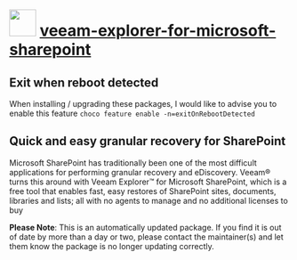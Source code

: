 # <img src="https://cdn.jsdelivr.net/gh/mkevenaar/chocolatey-packages@e8426dd00fd368cc7addcbb2b9e32bb3cee7cf11/icons/veeam-explorer-for-microsoft-sharepoint.png" width="48" height="48"/> [veeam-explorer-for-microsoft-sharepoint](https://community.chocolatey.org/packages/veeam-explorer-for-microsoft-sharepoint)

## Exit when reboot detected

When installing / upgrading these packages, I would like to advise you to enable this feature `choco feature enable -n=exitOnRebootDetected`

## Quick and easy granular recovery for SharePoint

Microsoft SharePoint has traditionally been one of the most difficult applications for performing granular recovery and eDiscovery. Veeam® turns this around with Veeam Explorer™ for Microsoft SharePoint, which is a free tool that enables fast, easy restores of SharePoint sites, documents, libraries and lists; all with no agents to manage and no additional licenses to buy

**Please Note**: This is an automatically updated package. If you find it is
out of date by more than a day or two, please contact the maintainer(s) and
let them know the package is no longer updating correctly.
